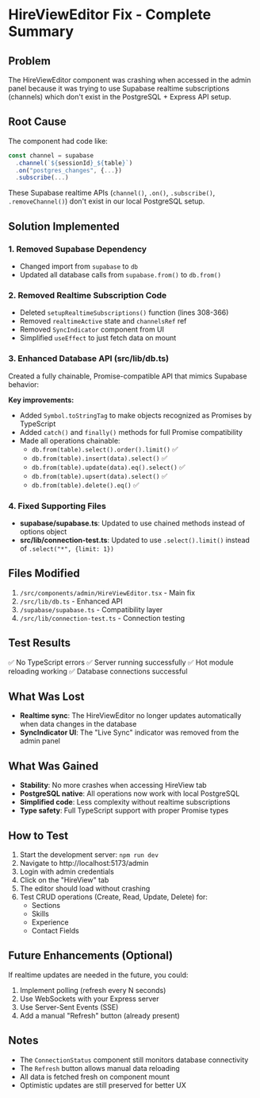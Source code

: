 # HireViewEditor Fix - Complete Summary

## Problem
The HireViewEditor component was crashing when accessed in the admin panel because it was trying to use Supabase realtime subscriptions (channels) which don't exist in the PostgreSQL + Express API setup.

## Root Cause
The component had code like:
```typescript
const channel = supabase
  .channel(`${sessionId}_${table}`)
  .on("postgres_changes", {...})
  .subscribe(...)
```

These Supabase realtime APIs (`channel()`, `.on()`, `.subscribe()`, `.removeChannel()`) don't exist in our local PostgreSQL setup.

## Solution Implemented

### 1. Removed Supabase Dependency
- Changed import from `supabase` to `db`
- Updated all database calls from `supabase.from()` to `db.from()`

### 2. Removed Realtime Subscription Code
- Deleted `setupRealtimeSubscriptions()` function (lines 308-366)
- Removed `realtimeActive` state and `channelsRef` ref
- Removed `SyncIndicator` component from UI
- Simplified `useEffect` to just fetch data on mount

### 3. Enhanced Database API (src/lib/db.ts)
Created a fully chainable, Promise-compatible API that mimics Supabase behavior:

**Key improvements:**
- Added `Symbol.toStringTag` to make objects recognized as Promises by TypeScript
- Added `catch()` and `finally()` methods for full Promise compatibility
- Made all operations chainable:
  - `db.from(table).select().order().limit()` ✅
  - `db.from(table).insert(data).select()` ✅
  - `db.from(table).update(data).eq().select()` ✅
  - `db.from(table).upsert(data).select()` ✅
  - `db.from(table).delete().eq()` ✅

### 4. Fixed Supporting Files
- **supabase/supabase.ts**: Updated to use chained methods instead of options object
- **src/lib/connection-test.ts**: Updated to use `.select().limit()` instead of `.select("*", {limit: 1})`

## Files Modified
1. `/src/components/admin/HireViewEditor.tsx` - Main fix
2. `/src/lib/db.ts` - Enhanced API
3. `/supabase/supabase.ts` - Compatibility layer
4. `/src/lib/connection-test.ts` - Connection testing

## Test Results
✅ No TypeScript errors
✅ Server running successfully
✅ Hot module reloading working
✅ Database connections successful

## What Was Lost
- **Realtime sync**: The HireViewEditor no longer updates automatically when data changes in the database
- **SyncIndicator UI**: The "Live Sync" indicator was removed from the admin panel

## What Was Gained
- **Stability**: No more crashes when accessing HireView tab
- **PostgreSQL native**: All operations now work with local PostgreSQL
- **Simplified code**: Less complexity without realtime subscriptions
- **Type safety**: Full TypeScript support with proper Promise types

## How to Test
1. Start the development server: `npm run dev`
2. Navigate to http://localhost:5173/admin
3. Login with admin credentials
4. Click on the "HireView" tab
5. The editor should load without crashing
6. Test CRUD operations (Create, Read, Update, Delete) for:
   - Sections
   - Skills
   - Experience
   - Contact Fields

## Future Enhancements (Optional)
If realtime updates are needed in the future, you could:
1. Implement polling (refresh every N seconds)
2. Use WebSockets with your Express server
3. Use Server-Sent Events (SSE)
4. Add a manual "Refresh" button (already present)

## Notes
- The `ConnectionStatus` component still monitors database connectivity
- The `Refresh` button allows manual data reloading
- All data is fetched fresh on component mount
- Optimistic updates are still preserved for better UX
